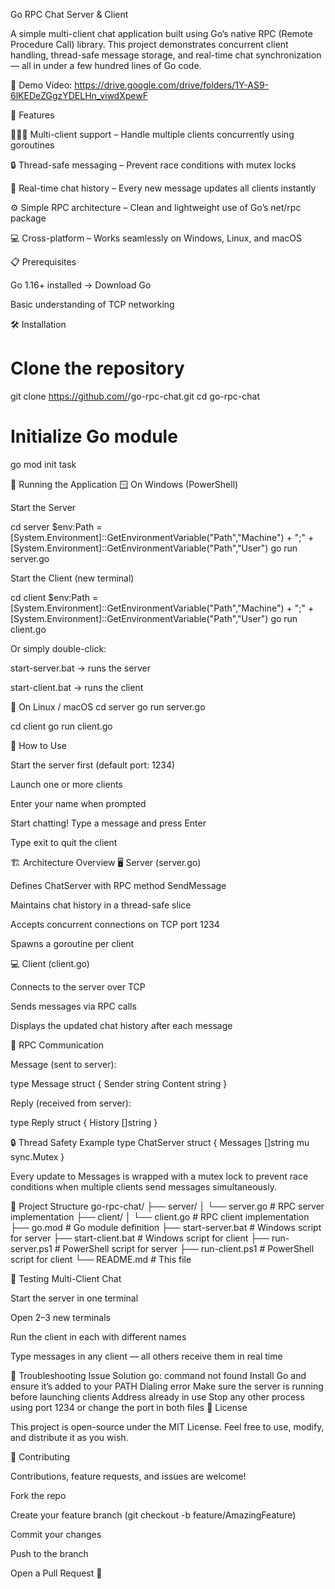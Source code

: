 Go RPC Chat Server & Client

A simple multi-client chat application built using Go’s native RPC (Remote Procedure Call) library.
This project demonstrates concurrent client handling, thread-safe message storage, and real-time chat synchronization — all in under a few hundred lines of Go code.

🎥 Demo Video: 
https://drive.google.com/drive/folders/1Y-AS9-6lKEDeZGgzYDELHn_viwdXpewF


🚀 Features

🧑‍🤝‍🧑 Multi-client support – Handle multiple clients concurrently using goroutines

🔒 Thread-safe messaging – Prevent race conditions with mutex locks

🔁 Real-time chat history – Every new message updates all clients instantly

⚙️ Simple RPC architecture – Clean and lightweight use of Go’s net/rpc package

💻 Cross-platform – Works seamlessly on Windows, Linux, and macOS

📋 Prerequisites

Go 1.16+ installed → Download Go

Basic understanding of TCP networking

🛠️ Installation
# Clone the repository
git clone https://github.com/<yourusername>/go-rpc-chat.git
cd go-rpc-chat

# Initialize Go module
go mod init task

🏃 Running the Application
🪟 On Windows (PowerShell)

Start the Server

cd server
$env:Path = [System.Environment]::GetEnvironmentVariable("Path","Machine") + ";" + [System.Environment]::GetEnvironmentVariable("Path","User")
go run server.go


Start the Client (new terminal)

cd client
$env:Path = [System.Environment]::GetEnvironmentVariable("Path","Machine") + ";" + [System.Environment]::GetEnvironmentVariable("Path","User")
go run client.go


Or simply double-click:

start-server.bat → runs the server

start-client.bat → runs the client

🐧 On Linux / macOS
cd server
go run server.go

cd client
go run client.go

💬 How to Use

Start the server first (default port: 1234)

Launch one or more clients

Enter your name when prompted

Start chatting! Type a message and press Enter

Type exit to quit the client

🏗️ Architecture Overview
🖥️ Server (server.go)

Defines ChatServer with RPC method SendMessage

Maintains chat history in a thread-safe slice

Accepts concurrent connections on TCP port 1234

Spawns a goroutine per client

💻 Client (client.go)

Connects to the server over TCP

Sends messages via RPC calls

Displays the updated chat history after each message

📡 RPC Communication

Message (sent to server):

type Message struct {
    Sender  string
    Content string
}


Reply (received from server):

type Reply struct {
    History []string
}

🔒 Thread Safety Example
type ChatServer struct {
    Messages []string
    mu       sync.Mutex
}


Every update to Messages is wrapped with a mutex lock to prevent race conditions when multiple clients send messages simultaneously.

📂 Project Structure
go-rpc-chat/
├── server/
│   └── server.go          # RPC server implementation
├── client/
│   └── client.go          # RPC client implementation
├── go.mod                 # Go module definition
├── start-server.bat       # Windows script for server
├── start-client.bat       # Windows script for client
├── run-server.ps1         # PowerShell script for server
├── run-client.ps1         # PowerShell script for client
└── README.md              # This file

🧪 Testing Multi-Client Chat

Start the server in one terminal

Open 2–3 new terminals

Run the client in each with different names

Type messages in any client — all others receive them in real time

🐛 Troubleshooting
Issue	Solution
go: command not found	Install Go and ensure it’s added to your PATH
Dialing error	Make sure the server is running before launching clients
Address already in use	Stop any other process using port 1234 or change the port in both files
📝 License

This project is open-source under the MIT License.
Feel free to use, modify, and distribute it as you wish.

🤝 Contributing

Contributions, feature requests, and issues are welcome!

Fork the repo

Create your feature branch (git checkout -b feature/AmazingFeature)

Commit your changes

Push to the branch

Open a Pull Request 🎉
